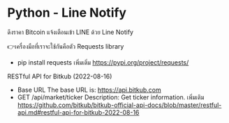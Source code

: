 # Python - Line Notify
ดึงราคา Bitcoin แจ้งเตือนเข้า LINE ด้วย Line Notify

👉เครื่องมือที่เราจะใช้กันคือตัว Requests library
- pip install requests
เพิ่มเติ่ม
https://pypi.org/project/requests/

RESTful API for Bitkub (2022-08-16)
- Base URL
The base URL is: https://api.bitkub.com
- GET /api/market/ticker
Description:
Get ticker information.
เพิ่มเติม
https://github.com/bitkub/bitkub-official-api-docs/blob/master/restful-api.md#restful-api-for-bitkub-2022-08-16
